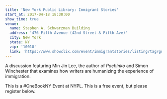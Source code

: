 ```yaml
---
title: 'New York Public Library: Immigrant Stories'
start_at: 2017-04-18 18:30:00
show_time: true
venue:
  name: Stephen A. Schwarzman Building
  address: '476 Fifth Avenue (42nd Street & Fifth Ave)'
  city: New York
  state: NY
  zip: '10018'
  link: 'https://www.showclix.com/event/immigrantstories/listing/tag/guest'
---
```



A discussion featuring Min Jin Lee, the author of *Pachinko*&nbsp;and Simon Winchester that examines how writers are humanizing the experience of immigration.&nbsp;

This is a #OneBookNY Event at NYPL. This is a free event, but please register below.&nbsp;

&nbsp;